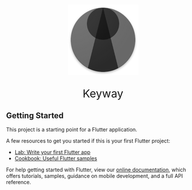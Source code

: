 <ul align="center" style="list-style-type:none">  
  <li>
    <img width="192" height="192" src="https://raw.githubusercontent.com/fiorcode/keyway/master/assets/icon.png">
  </li>
  <li>
    <p style="font-size:30px">Keyway</p>
  </li>
</ul>

## Getting Started

This project is a starting point for a Flutter application.

A few resources to get you started if this is your first Flutter project:

- [Lab: Write your first Flutter app](https://flutter.dev/docs/get-started/codelab)
- [Cookbook: Useful Flutter samples](https://flutter.dev/docs/cookbook)

For help getting started with Flutter, view our
[online documentation](https://flutter.dev/docs), which offers tutorials,
samples, guidance on mobile development, and a full API reference.
